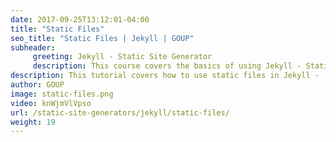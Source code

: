 ```yaml
---
date: 2017-09-25T13:12:01-04:00
title: "Static Files"
seo_title: "Static Files | Jekyll | GOUP"
subheader:
     greeting: Jekyll - Static Site Generator
     description: This course covers the basics of using Jekyll - Static Site Generator. Work your way through the videos/articles and I'll teach you everything you need to know to create a professional and scalable website or blog!
description: This tutorial covers how to use static files in Jekyll -  Static Site Generator.
author: GOUP
image: static-files.png
video: knWjmVlVpso
url: /static-site-generators/jekyll/static-files/
weight: 19
---
```


